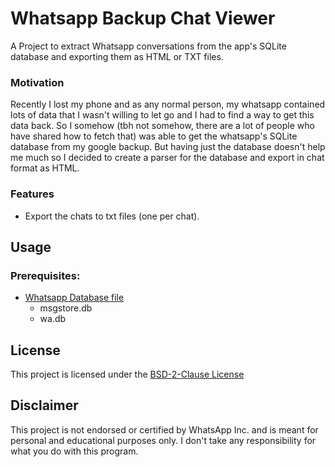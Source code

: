 # Whatsapp Backup Chat Viewer

<!-- Add `badges` here-->

A Project to extract Whatsapp conversations from the app's SQLite database and exporting them as HTML or TXT files.

<!-- Add TXT Output -->

<!-- Add HTML Output -->

### Motivation

Recently I lost my phone and as any normal person, my whatsapp contained lots of data that I wasn't willing to let go and I had to find a way to get this data back. So I somehow (tbh not somehow, there are a lot of people who have shared how to fetch that) was able to get the whatsapp's SQLite database from my google backup. But having just the database doesn't help me much so I decided to create a parser for the database and export in chat format as HTML.

### Features

- Export the chats to txt files (one per chat).
<!-- - Export the chats to a WhatsApp Web like HTML page. -->

## Usage

### Prerequisites:

- [Whatsapp Database file](#retrieving-whatsapp-databases)
  - msgstore.db
  - wa.db

<!-- ### Quickstart:

- Run the following script:

```shell
$ python main.py --msgdb="path_to_msgstore.db" --wadb="path_to_wa.db" --output="txt_formatted"
``` -->

<!-- ## Retrieving WhatsApp Databases

For retrieving the WhatsApp database files from an Android device there are several options.

(This section will be updated soon.) -->

## License

This project is licensed under the [BSD-2-Clause License](./LICENSE.md)

## Disclaimer

This project is not endorsed or certified by WhatsApp Inc. and is meant for personal and educational purposes only. I don't take any responsibility for what you do with this program.
